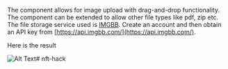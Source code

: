 The component allows for image upload with drag-and-drop functionality. The component can be extended to allow other file types like pdf, zip etc. The file storage service used is [IMGBB](https://imgbb.com/). Create an account and then obtain an API key from [https://api.imgbb.com/](https://api.imgbb.com/).

Here is the result

![Alt Text](https://dev-to-uploads.s3.amazonaws.com/i/637rognbgjul9xk2y1hm.gif)# nft-hack
